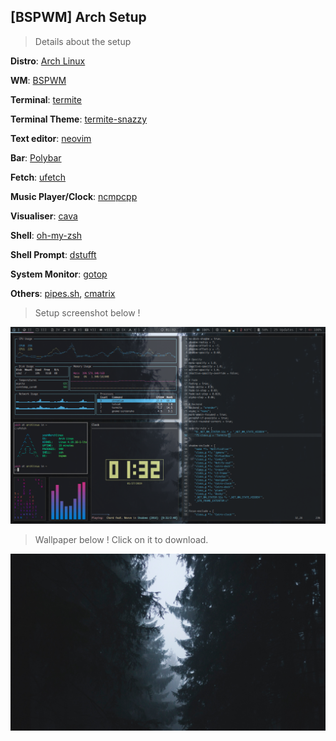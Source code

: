 ## [BSPWM] Arch Setup

> Details about the setup

**Distro**: [Arch Linux](https://www.archlinux.org/)

**WM**: [BSPWM](https://github.com/baskerville/bspwm)

**Terminal**: [termite](https://github.com/thestinger/termite)

**Terminal Theme**: [termite-snazzy](https://github.com/kbobrowski/termite-snazzy)

**Text editor**: [neovim](https://github.com/neovim/neovim)

**Bar**: [Polybar](https://github.com/jaagr/polybar)

**Fetch**: [ufetch](https://gitlab.com/jschx/ufetch)

**Music Player/Clock**: [ncmpcpp](https://github.com/arybczak/ncmpcpp)

**Visualiser**: [cava](https://github.com/karlstav/cava)

**Shell**: [oh-my-zsh](https://github.com/robbyrussell/oh-my-zsh)

**Shell Prompt**: [dstufft](https://github.com/robbyrussell/oh-my-zsh/blob/master/themes/dstufft.zsh-theme)

**System Monitor**: [gotop](https://github.com/cjbassi/gotop)

**Others**: [pipes.sh](https://github.com/pipeseroni/pipes.sh), [cmatrix](https://github.com/abishekvashok/cmatrix)

> Setup screenshot below !

![Arch_Setup-Screenshot.png](src/Arch-Setup.png)

> Wallpaper below ! Click on it to download.

![Wallpaper](src/wallhaven-736516.jpg)
